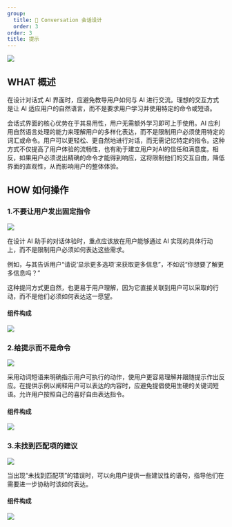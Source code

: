```yaml
---
group:
  title: 💭 Conversation 会话设计
  order: 3
order: 3
title: 提示
---
```


![](https://mdn.alipayobjects.com/huamei_iwk9zp/afts/img/A*4cuyRIqCXe0AAAAAAAAAAAAADgCCAQ/fmt.webp)

## WHAT 概述

在设计对话式 AI 界面时，应避免教导用户如何与 AI 进行交流。理想的交互方式是让 AI 适应用户的自然语言，而不是要求用户学习并使用特定的命令或短语。

会话式界面的核心优势在于其易用性，用户无需额外学习即可上手使用。AI 应利用自然语言处理的能力来理解用户的多样化表达，而不是限制用户必须使用特定的词汇或命令。用户可以更轻松、更自然地进行对话，而无需记忆特定的指令。这种方式不仅提高了用户体验的流畅性，也有助于建立用户对AI的信任和满意度。相反，如果用户必须说出精确的命令才能得到响应，这将限制他们的交互自由，降低界面的直观性，从而影响用户的整体体验。

## HOW 如何操作

### 1.不要让用户发出固定指令

<ImagePreview>
<img class="preview-img no-padding" src="https://mdn.alipayobjects.com/huamei_iwk9zp/afts/img/A*XqX4TYFQhUcAAAAAAAAAAAAADgCCAQ/fmt.webp">
</ImagePreview>

在设计 AI 助手的对话体验时，重点应该放在用户能够通过 AI 实现的具体行动上，而不是限制用户必须如何表达这些需求。

例如，与其告诉用户“请说‘显示更多选项’来获取更多信息”，不如说“你想要了解更多信息吗？”

这种提问方式更自然，也更易于用户理解，因为它直接关联到用户可以采取的行动，而不是他们必须如何表达这一愿望。

#### 组件构成

![](https://mdn.alipayobjects.com/huamei_iwk9zp/afts/img/A*PrBsQLK1jnoAAAAAAAAAAAAADgCCAQ/fmt.webp)

### 2.给提示而不是命令

<ImagePreview>
<img class="preview-img no-padding" src="https://mdn.alipayobjects.com/huamei_iwk9zp/afts/img/A*VeYtSZONca4AAAAAAAAAAAAADgCCAQ/fmt.webp">
</ImagePreview>

采用动词短语来明确指示用户可执行的动作，使用户更容易理解并跟随提示作出反应。在提供示例以阐释用户可以表达的内容时，应避免提倡使用生硬的关键词短语。允许用户按照自己的喜好自由表达指令。

#### 组件构成

![](https://mdn.alipayobjects.com/huamei_iwk9zp/afts/img/A*4yWJRajksOwAAAAAAAAAAAAADgCCAQ/fmt.webp)

### 3.未找到匹配项的建议

<ImagePreview>
<img class="preview-img no-padding" src="https://mdn.alipayobjects.com/huamei_iwk9zp/afts/img/A*GJCKQ4nRYdIAAAAAAAAAAAAADgCCAQ/fmt.webp">
</ImagePreview>

当出现“未找到匹配项”的错误时，可以向用户提供一些建议性的语句，指导他们在需要进一步协助时该如何表达。

#### 组件构成

![](https://mdn.alipayobjects.com/huamei_iwk9zp/afts/img/A*Sq7gR4wu-5wAAAAAAAAAAAAADgCCAQ/fmt.webp)
